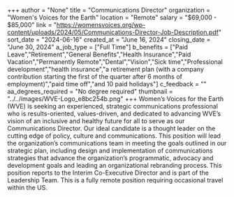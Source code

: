 +++
author = "None"
title = "Communications Director"
organization = "Women's Voices for the Earth"
location = "Remote"
salary = "$69,000 - $85,000"
link = "https://womensvoices.org/wp-content/uploads/2024/05/Communications-Director-Job-Description.pdf"
sort_date = "2024-06-16"
created_at = "June 16, 2024"
closing_date = "June 30, 2024"
a_job_type = ["Full Time"]
b_benefits = ["Paid Leave","Retirement","General Benefits","Health Insurance","Paid Vacation","Permanently Remote","Dental","Vision","Sick time","Professional development","health insurance","a retirement plan (with a company contribution starting the first of the quarter after 6 months of employment)","paid time off","and 10 paid holidays"]
c_feedback = ""
aa_degrees_required = "No degree required"
thumbnail = "../../images/WVE-Logo_e8bc254b.png"
+++
Women’s Voices for the Earth (WVE) is seeking an experienced, strategic communications professional who is results-oriented, values-driven, and dedicated to advancing WVE’s vision of an inclusive and healthy future for all to serve as our Communications Director. Our ideal candidate is a thought leader on the cutting edge of policy, culture and communications. This position will lead the organization’s communications team in meeting the goals outlined in our strategic plan, including design and implementation of communications strategies that advance the organization’s programmatic, advocacy and development goals and leading an organizational rebranding process. This position reports to the Interim Co-Executive Director and is part of the Leadership Team. This is a fully remote position requiring occasional travel within the US. 